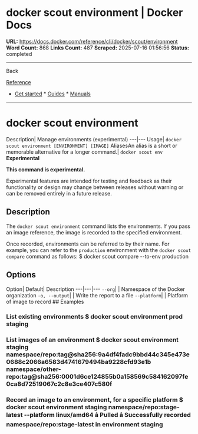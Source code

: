 # docker scout environment | Docker Docs

**URL:** https://docs.docker.com/reference/cli/docker/scout/environment
**Word Count:** 868
**Links Count:** 487
**Scraped:** 2025-07-16 01:56:56
**Status:** completed

---

Back

[Reference](https://docs.docker.com/reference/)

  * [Get started](https://docs.docker.com/get-started/)   * [Guides](https://docs.docker.com/guides/)   * [Manuals](https://docs.docker.com/manuals/)

* * *

# docker scout environment

Description| Manage environments \(experimental\)   ---|---   Usage| `docker scout environment [ENVIRONMENT] [IMAGE]`   AliasesAn alias is a short or memorable alternative for a longer command.| `docker scout env`      **Experimental**

**This command is experimental.**

Experimental features are intended for testing and feedback as their functionality or design may change between releases without warning or can be removed entirely in a future release.

## Description

The `docker scout environment` command lists the environments. If you pass an image reference, the image is recorded to the specified environment.

Once recorded, environments can be referred to by their name. For example, you can refer to the `production` environment with the `docker scout compare` command as follows:               $ docker scout compare --to-env production     

## Options

Option| Default| Description   ---|---|---   `--org`| | Namespace of the Docker organization   `-o, --output`| | Write the report to a file   `--platform`| | Platform of image to record      ## Examples

### List existing environments               $ docker scout environment     prod     staging     

### List images of an environment               $ docker scout environment staging     namespace/repo:tag@sha256:9a4df4fadc9bbd44c345e473e0688c2066a6583d4741679494ba9228cfd93e1b     namespace/other-repo:tag@sha256:0001d6ce124855b0a158569c584162097fe0ca8d72519067c2c8e3ce407c580f     

### Record an image to an environment, for a specific platform               $ docker scout environment staging namespace/repo:stage-latest --platform linux/amd64     â Pulled     â Successfully recorded namespace/repo:stage-latest in environment staging